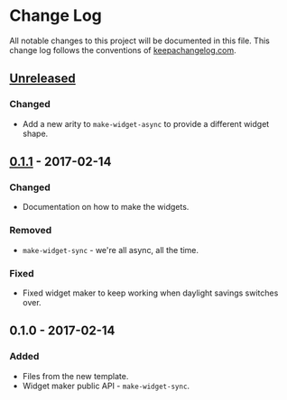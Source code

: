 # Change Log
All notable changes to this project will be documented in this file. This change log follows the conventions of [keepachangelog.com](http://keepachangelog.com/).

## [Unreleased]
### Changed
- Add a new arity to `make-widget-async` to provide a different widget shape.

## [0.1.1] - 2017-02-14
### Changed
- Documentation on how to make the widgets.

### Removed
- `make-widget-sync` - we're all async, all the time.

### Fixed
- Fixed widget maker to keep working when daylight savings switches over.

## 0.1.0 - 2017-02-14
### Added
- Files from the new template.
- Widget maker public API - `make-widget-sync`.

[Unreleased]: https://github.com/your-name/get_kimag/compare/0.1.1...HEAD
[0.1.1]: https://github.com/your-name/get_kimag/compare/0.1.0...0.1.1
